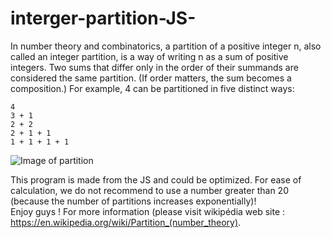 # interger-partition-JS-
In number theory and combinatorics, a partition of a positive integer n, also called an integer partition, is a way of writing n as a sum of positive integers. Two sums that differ only in the order of their summands are considered the same partition. (If order matters, the sum becomes a composition.) For example, 4 can be partitioned in five distinct ways:

    4
    3 + 1
    2 + 2
    2 + 1 + 1
    1 + 1 + 1 + 1
![Image of partition](https://upload.wikimedia.org/wikipedia/commons/thumb/4/46/Partitions_of_n_with_biggest_addend_k.svg/731px-Partitions_of_n_with_biggest_addend_k.svg.png)


This program is made from the JS and could be optimized.
For ease of calculation, we do not recommend to use a number greater than 20 (because the number of partitions increases exponentially)!  
Enjoy guys !
For more information (please visit wikipédia web site : https://en.wikipedia.org/wiki/Partition_(number_theory).
